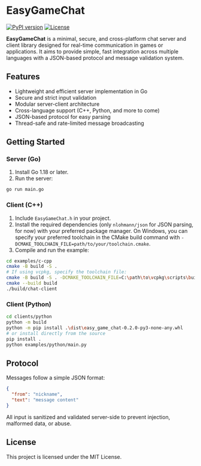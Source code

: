 # EasyGameChat

[![PyPI version](https://badge.fury.io/py/easygamechat.svg)](https://pypi.org/project/easygamechat/)
[![License](https://img.shields.io/badge/license-MIT-blue.svg)](https://opensource.org/license/mit/)


**EasyGameChat** is a minimal, secure, and cross-platform chat server and client library designed for real-time communication in games or applications. It aims to provide simple, fast integration across multiple languages with a JSON-based protocol and message validation system.


## Features

* Lightweight and efficient server implementation in Go
* Secure and strict input validation
* Modular server-client architecture
* Cross-language support (C++, Python, and more to come)
* JSON-based protocol for easy parsing
* Thread-safe and rate-limited message broadcasting

## Getting Started

### Server (Go)

1. Install Go 1.18 or later.
2. Run the server:

```bash
go run main.go
```

### Client (C++)

1. Include `EasyGameChat.h` in your project.
2. Install the required dependencies (only `nlohmann/json` for JSON parsing, for now) with your preferred package manager. On Windows, you can specify your preferred toolchain in the CMake build command with `-DCMAKE_TOOLCHAIN_FILE=path/to/your/toolchain.cmake`.
3. Compile and run the example:

```bash
cd examples/c-cpp
cmake -B build -S .
# If using vcpkg, specify the toolchain file:
cmake -B build -S . -DCMAKE_TOOLCHAIN_FILE=C:\path\to\vcpkg\scripts\buildsystems\vcpkg.cmake
cmake --build build
./build/chat-client
```

### Client (Python)

```bash
cd clients/python
python -m build
python -m pip install .\dist\easy_game_chat-0.2.0-py3-none-any.whl
# or install directly from the source
pip install .
python examples/python/main.py
```


## Protocol

Messages follow a simple JSON format:

```json
{
  "from": "nickname",
  "text": "message content"
}
```

All input is sanitized and validated server-side to prevent injection, malformed data, or abuse.


## License

This project is licensed under the MIT License.